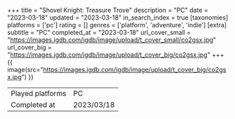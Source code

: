 +++
title = "Shovel Knight: Treasure Trove"
description = "PC"
date = "2023-03-18"
updated = "2023-03-18"
in_search_index = true
[taxonomies]
platforms = ['pc']
rating = []
genres = ['platform', 'adventure', 'indie']
[extra]
subtitle = "PC"
completed_at = "2023-03-18"
url_cover_small = "https://images.igdb.com/igdb/image/upload/t_cover_small/co2gsx.jpg"
url_cover_big = "https://images.igdb.com/igdb/image/upload/t_cover_big/co2gsx.jpg"
+++
{{ image(src="https://images.igdb.com/igdb/image/upload/t_cover_big/co2gsx.jpg") }}

|              |            |
| ------------ | ---------- |
| Played platforms    | PC |
| Completed at | 2023/03/18 |


